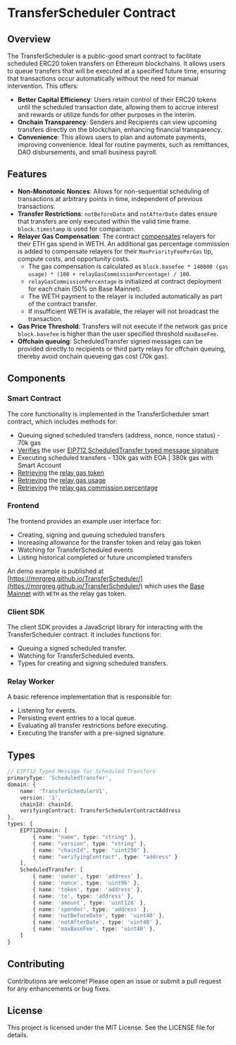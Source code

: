 # TransferScheduler Contract

## Overview
The TransferScheduler is a public-good smart contract to facilitate scheduled ERC20 token transfers on Ethereum blockchains. It allows users to queue transfers that will be executed at a specified future time, ensuring that transactions occur automatically without the need for manual intervention. This offers:

- **Better Capital Efficiency**: Users retain control of their ERC20 tokens until the scheduled transaction date, allowing them to accrue interest and rewards or utilize funds for other purposes in the interim.
- **Onchain Transparency**: Senders and Recipients can view upcoming transfers directly on the blockchain, enhancing financial transparency.
- **Convenience**: This allows users to plan and automate payments, improving convenience. Ideal for routine payments, such as remittances, DAO disbursements, and small business payroll.

## Features
- **Non-Monotonic Nonces**: Allows for non-sequential scheduling of transactions at arbitrary points in time, independent of previous transactions.
- **Transfer Restrictions**: `notBeforeDate` and `notAfterDate` dates ensure that transfers are only executed within the valid time frame. `block.timestamp` is used for comparison.
- **Relayer Gas Compensation**: The contract [compensates](./contracts/src/TransferSchedulerV4.sol#L214-L219) relayers for their ETH gas spend in WETH. An additional gas percentage commission is added to compensate relayers for their `MaxPriorityFeePerGas` tip, compute costs, and opportunity costs.
  - The gas compensation is calculated as `block.basefee * 140000 (gas usage) * (100 + relayGasCommissionPercentage) / 100`.
  - `relayGasCommissionPercentage` is initialized at contract deployment for each chain (50% on Base Mainnet).
  - The WETH payment to the relayer is included automatically as part of the contract transfer.
  - If insufficient WETH is available, the relayer will not broadcast the transaction.
- **Gas Price Threshold**: Transfers will not execute if the network gas price `block.basefee` is higher than the user specified threshold `maxBaseFee`.
- **Offchain queuing**: ScheduledTransfer signed messages can be provided directly to recipients or third party relays for offchain queuing, thereby avoid onchain queueing gas cost (70k gas).

## Components
### Smart Contract
The core functionality is implemented in the TransferScheduler smart contract, which includes methods for:
- Queuing signed scheduled transfers (address, nonce, nonce status) - 70k gas
- [Verifies](./contracts/src/TransferSchedulerV4.sol#L179) the user [EIP712 ScheduledTransfer typed message signature](./client-sdk/src/web3.ts#L9-L10)
- Executing scheduled transfers - 130k gas with EOA | 380k gas with Smart Account
- [Retrieving](./contracts/src/TransferSchedulerV4.sol#L153) the [relay gas token](./contracts/src/TransferSchedulerV4.sol#L29)
- [Retrieving](./contracts/src/TransferSchedulerV4.sol#L143) the [relay gas usage](./contracts/src/TransferSchedulerV4.sol#L29)
- [Retrieving](./contracts/src/TransferSchedulerV4.sol#L148) the [relay gas commission percentage](./contracts/src/TransferSchedulerV4.sol#L29)

### Frontend
The frontend provides an example user interface for:
- Creating, signing and queuing scheduled transfers
- Increasing allowance for the transfer token and relay gas token
- Watching for TransferScheduled events
- Listing historical completed or future uncompleted transfers

An demo example is published at [https://mnrgreg.github.io/TransferScheduler/](https://mnrgreg.github.io/TransferScheduler/) which uses the [Base Mainnet](https://basescan.org/address/0x9A49A57903B1D001353e521f9236F19EC54d3143#readContract) with `WETH` as the relay gas token.

### Client SDK
The client SDK provides a JavaScript library for interacting with the TransferScheduler contract. It includes functions for:
- Queuing a signed scheduled transfer.
- Watching for TransferScheduled events.
- Types for creating and signing scheduled transfers.

### Relay Worker
A basic reference implementation that is responsible for:
- Listening for events.
- Persisting event entries to a local queue.
- Evaluating all transfer restrictions before executing.
- Executing the transfer with a pre-signed signature.


## Types
```typescript
// EIP712 Typed Message for Scheduled Transfers
primaryType: 'ScheduledTransfer',
domain: {
    name: 'TransferSchedulerV1',
    version: '1',
    chainId: chainId,
    verifyingContract: TransferSchedulerContractAddress
},
types: {
    EIP712Domain: [
        { name: "name", type: "string" },
        { name: "version", type: "string" },
        { name: "chainId", type: "uint256" },
        { name: "verifyingContract", type: "address" }
    ],
    ScheduledTransfer: [
        { name: 'owner', type: 'address' },
        { name: 'nonce', type: 'uint96' },
        { name: 'token', type: 'address' },
        { name: 'to', type: 'address' },
        { name: 'amount', type: 'uint128' },
        { name: 'spender', type: 'address' },
        { name: 'notBeforeDate', type: 'uint40' },
        { name: 'notAfterDate', type: 'uint40' },
        { name: 'maxBaseFee', type: 'uint40' },
    ]
}
```

<!-- 
## Usage
### Running the Relay Worker
To start the relay worker, run:
```bash
cd relay
RPC_URL=ws://localhost:8545 PRIVATE_KEY=<your-private-key> ts-node relay-worker.ts
```

### Deploying the Contract
To deploy the TransferScheduler contract, use the following command:
```bash
forge script contracts/scripts/DeployTransferSchedulerProxy.s.sol --broadcast --rpc-url <your-rpc-url>
``` -->

## Contributing
Contributions are welcome! Please open an issue or submit a pull request for any enhancements or bug fixes.

## License
This project is licensed under the MIT License. See the LICENSE file for details.
